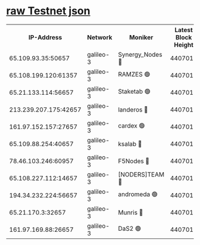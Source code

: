 [raw Testnet json](https://rpc-check.androt.stavr.tech/androt/rpcandrot_result.json)
=

<table><tr><th>IP-Address</th><th>Network</th><th>Moniker</th><th>Latest Block Height</th><th>Earliest Block Height</th><th>Catching Up</th><th>Tx Index</th><th>Voting Power</th><th>Scan Time</th></tr><tr><td>65.109.93.35:50657</td><td>galileo-3</td><td>Synergy_Nodes 🔴</td><td>4407018</td><td>0</td><td>False</td><td>on</td><td>960605</td><td>2023-12-27T22:03:41.540634413UTC</td></tr><tr><td>65.108.199.120:61357</td><td>galileo-3</td><td>RAMZES 🟢</td><td>4407017</td><td>1</td><td>False</td><td>on</td><td>0</td><td>2023-12-27T22:03:28.075237292UTC</td></tr><tr><td>65.21.133.114:56657</td><td>galileo-3</td><td>Staketab 🟢</td><td>4407019</td><td>90001</td><td>False</td><td>on</td><td>0</td><td>2023-12-27T22:03:42.472565752UTC</td></tr><tr><td>213.239.207.175:42657</td><td>galileo-3</td><td>landeros 🔴</td><td>4407015</td><td>2642001</td><td>False</td><td>on</td><td>73</td><td>2023-12-27T22:03:16.185495014UTC</td></tr><tr><td>161.97.152.157:27657</td><td>galileo-3</td><td>cardex 🟢</td><td>4407018</td><td>2945323</td><td>False</td><td>on</td><td>0</td><td>2023-12-27T22:03:41.859953403UTC</td></tr><tr><td>65.109.88.254:40657</td><td>galileo-3</td><td>ksalab 🔴</td><td>4407016</td><td>3000356</td><td>False</td><td>on</td><td>31618</td><td>2023-12-27T22:03:23.636152309UTC</td></tr><tr><td>78.46.103.246:60957</td><td>galileo-3</td><td>F5Nodes 🔴</td><td>4407019</td><td>3057001</td><td>False</td><td>off</td><td>24</td><td>2023-12-27T22:03:42.129386668UTC</td></tr><tr><td>65.108.227.112:14657</td><td>galileo-3</td><td>[NODERS]TEAM 🔴</td><td>4407015</td><td>3176323</td><td>False</td><td>on</td><td>959621</td><td>2023-12-27T22:03:16.551015297UTC</td></tr><tr><td>194.34.232.224:56657</td><td>galileo-3</td><td>andromeda 🟢</td><td>4407016</td><td>4307016</td><td>False</td><td>off</td><td>0</td><td>2023-12-27T22:03:22.979433837UTC</td></tr><tr><td>65.21.170.3:32657</td><td>galileo-3</td><td>Munris 🔴</td><td>4407017</td><td>4307017</td><td>False</td><td>off</td><td>416</td><td>2023-12-27T22:03:33.033655995UTC</td></tr><tr><td>161.97.169.88:26657</td><td>galileo-3</td><td>DaS2 🟢</td><td>4407016</td><td>4326001</td><td>False</td><td>on</td><td>0</td><td>2023-12-27T22:03:23.286358516UTC</td></tr></table>
